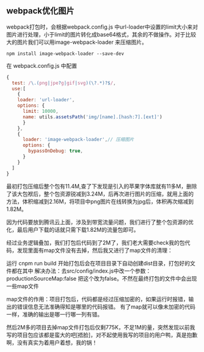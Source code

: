 ## webpack优化图片
webpack打包时，会根据webpack.config.js 中url-loader中设置的limit大小来对图片进行处理，小于limit的图片转化成base64格式，其余的不做操作。对于比较大的图片我们可以用image-webpack-loader 来压缩图片。 
```
npm install image-webpack-loader --save-dev
```
在 webpack.config.js 中配置
```js
{
  test: /\.(png|jpe?g|gif|svg)(\?.*)?$/,
  use:[
    {
    loader: 'url-loader',
    options: {
      limit: 10000,
      name: utils.assetsPath('img/[name].[hash:7].[ext]')
      }
    },
    {
      loader: 'image-webpack-loader',// 压缩图片
      options: {
        bypassOnDebug: true,
      }
    }
  ]
}
```
最初打包压缩后整个包有11.4M,查了下发现是引入的苹果字体库就有11多M，删除了该大包袱后，整个包资源锐减到3.24M，后再次进行图片的压缩，就用上面的方法，体积缩减到2.16M，将项目中png图片在线转换为jpg后，体积再次缩减到1.82M。

因为代码要放到腾讯云上面，涉及到带宽流量问题，我们进行了整个包资源的优化，最后用户下载的话就只需下载1.82M的流量包即可。

 经过业务逻辑叠加，我们打包后代码到了2M了，我们老大需要check我的包代码，发现里面有map文件没有去掉，然后我又进行了map文件的清理：

运行 cnpm run build 开始打包后会在项目目录下自动创建dist目录，打包好的文件都在其中 
解决办法：去src/config/index.js中改一个参数： 
productionSourceMap:false 
把这个改为false。不然在最终打包的文件中会出现一些map文件

map文件的作用：项目打包后，代码都是经过压缩加密的，如果运行时报错，输出的错误信息无法准确得知是哪里的代码报错。 
有了map就可以像未加密的代码一样，准确的输出是哪一行哪一列有错。

然后2M多的项目去掉map文件打包后仅剩775K，不足1M的量，突然发现以前我写的项目包应该都是蛮大的吧[捂脸]，对不起使用我写的项目的用户鸭，真是抱歉啊，没有真实为着用户着想，我的锅！